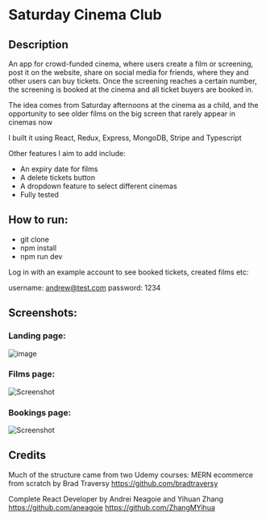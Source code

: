# Saturday Cinema Club #

 


 ## Description ## 

An app for crowd-funded cinema, where users create a film or screening, post it on the website, share on social media for friends, where they and other users can buy tickets. Once the screening reaches a certain number, the screening is booked at the cinema and all ticket buyers are booked in.          

The idea comes from Saturday afternoons at the cinema as a child, and the opportunity to see older films on the big screen that rarely appear in cinemas now      

I built it using React, Redux, Express, MongoDB, Stripe and Typescript 

Other features I aim to add include:

* An expiry date for films
* A delete tickets button
* A dropdown feature to select different cinemas
* Fully tested


## How to run: ##

* git clone
* npm install
* npm run dev

Log in with an example account to see booked tickets, created films etc:

username: andrew@test.com 
password: 1234 


## Screenshots: ##

### Landing page: ###

![image](https://user-images.githubusercontent.com/22149360/212729728-cde5ca12-ea83-46c8-992d-e3aaf3005933.png)



### Films page: ###

![Screenshot](Screenshot2.jpg)

### Bookings page: ###

![Screenshot](Screenshot2.jpg)


## Credits ##

Much of the structure came from two Udemy courses:
MERN ecommerce from scratch by Brad Traversy 
https://github.com/bradtraversy

Complete React Developer by Andrei Neagoie and Yihuan Zhang
https://github.com/aneagoie
https://github.com/ZhangMYihua








